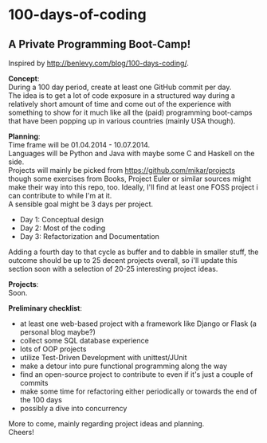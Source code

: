 100-days-of-coding
==================

A Private Programming Boot-Camp!
---

Inspired by http://benlevy.com/blog/100-days-coding/.


**Concept**:   
During a 100 day period, create at least one GitHub commit per day.  
The idea is to get a lot of code exposure in a structured way during a relatively short amount of time and come out of the experience with something to show for it much like all the (paid) programming boot-camps that have been popping up in various countries (mainly USA though).  

**Planning**:  
Time frame will be 01.04.2014 - 10.07.2014.  
Languages will be Python and Java with maybe some C and Haskell on the side.  
Projects will mainly be picked from https://github.com/mikar/projects though some exercises from Books, Project Euler or similar sources might make their way into this repo, too. Ideally, I'll find at least one FOSS project i can contribute to while I'm at it.  
A sensible goal might be 3 days per project.  
  * Day 1: Conceptual design
  * Day 2: Most of the coding
  * Day 3: Refactorization and Documentation  
  
Adding a fourth day to that cycle as buffer and to dabble in smaller stuff, the outcome should be up to 25 decent projects overall, so i'll update this section soon with a selection of 20-25 interesting project ideas.

**Projects**:  
Soon.  
  
**Preliminary checklist**:  
  * at least one web-based project with a framework like Django or Flask (a personal blog maybe?)
  * collect some SQL database experience
  * lots of OOP projects
  * utilize Test-Driven Development with unittest/JUnit
  * make a detour into pure functional programming along the way
  * find an open-source project to contribute to even if it's just a couple of commits
  * make some time for refactoring either periodically or towards the end of the 100 days
  * possibly a dive into concurrency
  
More to come, mainly regarding project ideas and planning.  
Cheers!
